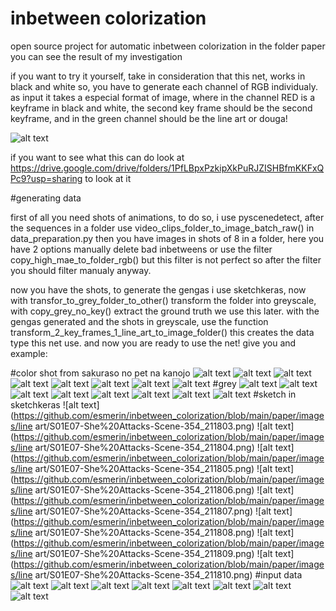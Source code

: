 # inbetween colorization

open source project for automatic inbetween colorization 
in the folder paper you can see the result of my investigation 

if you want to try it yourself, take in consideration that this net, works in black and white so, you have to generate each channel of RGB individualy.
as input it takes a especial format of image, where in the channel RED is a keyframe in black and white, the second key frame should be the second keyframe, and in the
green channel should be the line art or douga! 

![alt text](https://github.com/esmerin/inbetween_colorization/blob/main/paper/images/final%20images/figure2.png)

if you want to see what this can do look at https://drive.google.com/drive/folders/1PfLBpxPzkipXkPuRJZISHBfmKKFxQPc9?usp=sharing to look at it 

#generating data

first of all you need shots of animations, to do so, i use pyscenedetect, after the sequences in a folder use video_clips_folder_to_image_batch_raw() in data_preparation.py then you have images in shots of 8 in a folder, here you have 2 options manually delete bad inbetweens or use the filter copy_high_mae_to_folder_rgb() but this filter is not perfect so after the filter you should filter manualy anyway. 

now you have the shots, to generate the gengas i use sketchkeras, now with transfor_to_grey_folder_to_other() transform the folder into greyscale, with copy_grey_no_key() extract the ground truth we use this later. with the gengas generated and the shots in greyscale, use the function transform_2_key_frames_1_line_art_to_image_folder() this creates the data type this net use. and now you are ready to use the net! 
give you and example:

#color shot from sakuraso no pet na kanojo 
![alt text](https://github.com/esmerin/inbetween_colorization/blob/main/paper/images/color/S01E07-She%20Attacks-Scene-354_211803.png)
![alt text](https://github.com/esmerin/inbetween_colorization/blob/main/paper/images/color/S01E07-She%20Attacks-Scene-354_211804.png)
![alt text](https://github.com/esmerin/inbetween_colorization/blob/main/paper/images/color/S01E07-She%20Attacks-Scene-354_211805.png)
![alt text](https://github.com/esmerin/inbetween_colorization/blob/main/paper/images/color/S01E07-She%20Attacks-Scene-354_211806.png)
![alt text](https://github.com/esmerin/inbetween_colorization/blob/main/paper/images/color/S01E07-She%20Attacks-Scene-354_211807.png)
![alt text](https://github.com/esmerin/inbetween_colorization/blob/main/paper/images/color/S01E07-She%20Attacks-Scene-354_211808.png)
![alt text](https://github.com/esmerin/inbetween_colorization/blob/main/paper/images/color/S01E07-She%20Attacks-Scene-354_211809.png)
![alt text](https://github.com/esmerin/inbetween_colorization/blob/main/paper/images/color/S01E07-She%20Attacks-Scene-354_211810.png)
#grey 
![alt text](https://github.com/esmerin/inbetween_colorization/blob/main/paper/images/grey/S01E07-She%20Attacks-Scene-354_211803.png)
![alt text](https://github.com/esmerin/inbetween_colorization/blob/main/paper/images/grey/S01E07-She%20Attacks-Scene-354_211804.png)
![alt text](https://github.com/esmerin/inbetween_colorization/blob/main/paper/images/grey/S01E07-She%20Attacks-Scene-354_211805.png)
![alt text](https://github.com/esmerin/inbetween_colorization/blob/main/paper/images/grey/S01E07-She%20Attacks-Scene-354_211806.png)
![alt text](https://github.com/esmerin/inbetween_colorization/blob/main/paper/images/grey/S01E07-She%20Attacks-Scene-354_211807.png)
![alt text](https://github.com/esmerin/inbetween_colorization/blob/main/paper/images/grey/S01E07-She%20Attacks-Scene-354_211808.png)
![alt text](https://github.com/esmerin/inbetween_colorization/blob/main/paper/images/grey/S01E07-She%20Attacks-Scene-354_211809.png)
![alt text](https://github.com/esmerin/inbetween_colorization/blob/main/paper/images/grey/S01E07-She%20Attacks-Scene-354_211810.png)
#sketch in sketchkeras
![alt text](https://github.com/esmerin/inbetween_colorization/blob/main/paper/images/line art/S01E07-She%20Attacks-Scene-354_211803.png)
![alt text](https://github.com/esmerin/inbetween_colorization/blob/main/paper/images/line art/S01E07-She%20Attacks-Scene-354_211804.png)
![alt text](https://github.com/esmerin/inbetween_colorization/blob/main/paper/images/line art/S01E07-She%20Attacks-Scene-354_211805.png)
![alt text](https://github.com/esmerin/inbetween_colorization/blob/main/paper/images/line art/S01E07-She%20Attacks-Scene-354_211806.png)
![alt text](https://github.com/esmerin/inbetween_colorization/blob/main/paper/images/line art/S01E07-She%20Attacks-Scene-354_211807.png)
![alt text](https://github.com/esmerin/inbetween_colorization/blob/main/paper/images/line art/S01E07-She%20Attacks-Scene-354_211808.png)
![alt text](https://github.com/esmerin/inbetween_colorization/blob/main/paper/images/line art/S01E07-She%20Attacks-Scene-354_211809.png)
![alt text](https://github.com/esmerin/inbetween_colorization/blob/main/paper/images/line art/S01E07-She%20Attacks-Scene-354_211810.png)
#input data 
![alt text](https://github.com/esmerin/inbetween_colorization/blob/main/paper/images/input/S01E07-She%20Attacks-Scene-354_211803.png)
![alt text](https://github.com/esmerin/inbetween_colorization/blob/main/paper/images/input/S01E07-She%20Attacks-Scene-354_211804.png)
![alt text](https://github.com/esmerin/inbetween_colorization/blob/main/paper/images/input/S01E07-She%20Attacks-Scene-354_211805.png)
![alt text](https://github.com/esmerin/inbetween_colorization/blob/main/paper/images/input/S01E07-She%20Attacks-Scene-354_211806.png)
![alt text](https://github.com/esmerin/inbetween_colorization/blob/main/paper/images/input/S01E07-She%20Attacks-Scene-354_211807.png)
![alt text](https://github.com/esmerin/inbetween_colorization/blob/main/paper/images/input/S01E07-She%20Attacks-Scene-354_211808.png)
![alt text](https://github.com/esmerin/inbetween_colorization/blob/main/paper/images/input/S01E07-She%20Attacks-Scene-354_211809.png)
![alt text](https://github.com/esmerin/inbetween_colorization/blob/main/paper/images/input/S01E07-She%20Attacks-Scene-354_211810.png)



